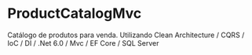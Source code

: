 # ProductCatalogMvc
Catálogo de produtos para venda. Utilizando Clean Architecture / CQRS / IoC / DI / .Net 6.0 / Mvc / EF Core / SQL Server 
